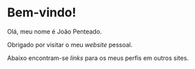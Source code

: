 # Bem-vindo!

Olá, meu nome é João Penteado.

Obrigado por visitar o meu _website_ pessoal.

Abaixo encontram-se _links_ para os meus perfis em outros sites.
